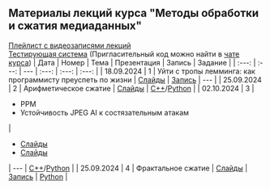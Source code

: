 ## Материалы лекций курса "Методы обработки и сжатия медиаданных"

[Плейлист с видеозаписями лекций](https://www.youtube.com/playlist?list=PLhe7c-LCgl4IgY0a3RPwCt-YwL-dPxLvb)
\
[Тестирующая система](https://fall.cv-gml.ru) (Пригласительный код можно найти в [чате курса](https://t.me/vgcourse2024))
| Дата | Номер | Тема | Презентация | Запись | Задание |
| :---: | :---: | --- | :---: | :---: | :---: |
| 18.09.2024 | 1 | Уйти с тропы лемминга: как программисту преуспеть по жизни | [Слайды](https://github.com/Video-Group-Courses/autumn-bachelor-course/blob/2024-2025/01-lecture/%D0%A3%D0%B9%D1%82%D0%B8%20%D1%81%20%D1%82%D1%80%D0%BE%D0%BF%D1%8B%20%D0%BB%D0%B5%D0%BC%D0%BC%D0%B8%D0%BD%D0%B3%D0%B0.%20%D0%9A%D0%B0%D0%BA%20%D0%BF%D1%80%D0%BE%D0%B3%D1%80%D0%B0%D0%BC%D0%BC%D0%B8%D1%81%D1%82%D1%83%20%D0%BF%D1%80%D0%B5%D1%83%D1%81%D0%BF%D0%B5%D1%82%D1%8C%20%D0%BF%D0%BE%20%D0%B6%D0%B8%D0%B7%D0%BD%D0%B8.pptx) | [Запись](https://www.youtube.com/watch?v=iCqhN6FnuQQ&t=1s&pp=ygUY0LXQttC40Log0LIg0LzQsNGC0LDQvdC1) | --- |
| 25.09.2024 | 2 | Арифметическое сжатие | [Слайды](https://github.com/Video-Group-Courses/autumn-bachelor-course/blob/2024-2025/02-lecture/%D0%90%D1%80%D0%B8%D1%84%D0%BC%D0%B5%D1%82%D0%B8%D1%87%D0%B5%D1%81%D0%BA%D0%BE%D0%B5%20%D1%81%D0%B6%D0%B0%D1%82%D0%B8%D0%B5.pptx) | [C++](https://fall.cv-gml.ru/course/53/task/2)/[Python](https://fall.cv-gml.ru/course/53/task/3) |
| 02.10.2024 | 3 | <ul><li>PPM</li><li>Устойчивость JPEG AI к состязательным атакам</li></uL> | <ul><li>[Слайды](https://github.com/Video-Group-Courses/autumn-bachelor-course/blob/2024-2025/03-lecture/%D0%90%D1%80%D0%B8%D1%84%D0%BC%D0%B5%D1%82%D0%B8%D1%87%D0%B5%D1%81%D0%BA%D0%BE%D0%B5%20%D1%81%D0%B6%D0%B0%D1%82%D0%B8%D0%B5%20PPM.pptx)</li><li>[Слайды](https://github.com/Video-Group-Courses/autumn-bachelor-course/blob/2024-2025/03-lecture/%D0%9D%D0%BE%D0%B2%D1%8B%D0%B5%20%D1%81%D1%82%D0%B0%D0%BD%D0%B4%D0%B0%D1%80%D1%82%D1%8B%20%D1%81%D0%B6%D0%B0%D1%82%D0%B8%D1%8F%20%D0%B8%20%D1%83%D1%81%D1%82%D0%BE%D0%B9%D1%87%D0%B8%D0%B2%D0%BE%D1%81%D1%82%D1%8C%20JPEG%20AI%20%D0%BA%20%D1%81%D0%BE%D1%81%D1%82%D1%8F%D0%B7%D0%B0%D1%82%D0%B5%D0%BB%D1%8C%D0%BD%D1%8B%D0%BC%20%D0%B0%D1%82%D0%B0%D0%BA%D0%B0%D0%BC.pdf)</li></uL> | --- | [C++](https://fall.cv-gml.ru/course/53/task/4)/[Python](https://fall.cv-gml.ru/course/53/task/5) |
| 25.09.2024 | 4 | Фрактальное сжатие | [Слайды](https://github.com/Video-Group-Courses/autumn-bachelor-course/tree/2024-2025/04-lecture) | [Запись](https://www.youtube.com/watch?v=iCqhN6FnuQQ&list=PLhe7c-LCgl4IgY0a3RPwCt-YwL-dPxLvb&index=4) | [Python](https://fall.cv-gml.ru/course/53/task/6) |
